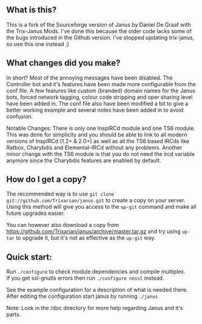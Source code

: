 What is this?
-------------

This is a fork of the Sourceforge version of Janus by Daniel De Graaf with the Trix-Janus Mods. I've done this because the older code lacks some of the bugs introduced in the Github version. I've stopped updating trix-janus, so use this one instead ;)

What changes did you make?
--------------------------

In short? Most of the annoying messages have been disabled. The Controller bot and it's features have been made more configurable from the conf file. A few features like custom (branded) domain names for the Janus bots, forced network tagging, colour code stripping and oper sharing level have been added in. The conf file also have been modified a bit to give a better working example and several notes have been added in to avoid confusion.

Notable Changes: There is only one InspIRCd module and one TS6 module. This was done for simplicity and you should be able to link to all modern versions of InspIRCd (1.2+ & 2.0+) as well as all the TS6 based IRCds like Ratbox, Charybdis and Elemental-IRCd without any problems. Another minor change with the TS6 module is that you do not need the ircd variable anymore since the Charybdis features are enabled by default.

How do I get a copy?
--------------------

The recommended way is to use `git clone git://github.com/Trixarian/janus.git` to create a copy on your server. Using this method will give you access to the `up-git` command and make all future upgrades easier.

You can however also download a copy from https://github.com/Trixarian/janus/archive/master.tar.gz and try using `up-tar` to upgrade it, but it's not as effective as the `up-git` way.

Quick start:
------------

Run `./configure` to check module dependencies and compile multiplex.  
If you get ssl-gnutls errors then run `./configure nossl` instead.

See the example configuration for a description of what is needed there.  
After editing the configuration start janus by running `./janus`

Note: Look in the /doc directory for more help regarding Janus and it's parts.
